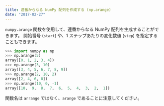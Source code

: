 ```yaml
---
title: 連番からなる NumPy 配列を作成する (np.arange)
date: "2017-02-27"
---
```


`numpy.arange` 関数を使用して、連番からなる NumPy 配列を生成することができます。
開始番号 (`start`) や、1 ステップあたりの変化数値 (`step`) を指定することもできます。

~~~ python
>>> import numpy as np
>>> np.arange(5)
array([0, 1, 2, 3, 4])
>>> np.arange(3, 10)
array([3, 4, 5, 6, 7, 8, 9])
>>> np.arange(2, 10, 2)
array([2, 4, 6, 8])
>>> np.arange(10, 0, -1)
array([10,  9,  8,  7,  6,  5,  4,  3,  2,  1])
~~~

関数名は `arrange` ではなく、`arange` であることに注意してください。

